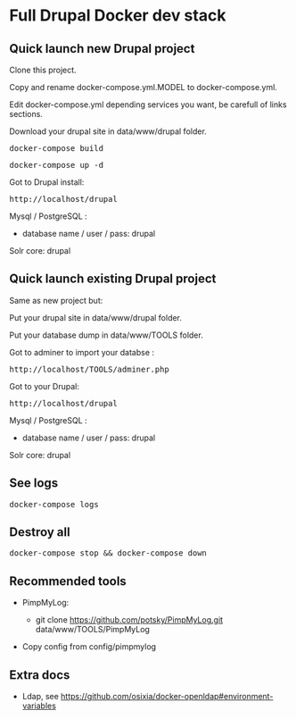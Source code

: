 # Full Drupal Docker dev stack

## Quick launch new Drupal project

Clone this project.

Copy and rename docker-compose.yml.MODEL to docker-compose.yml.

Edit docker-compose.yml depending services you want, be carefull of links sections.

Download your drupal site in data/www/drupal folder.

<pre>docker-compose build</pre>
<pre>docker-compose up -d</pre>

Got to Drupal install:

<pre>http://localhost/drupal</pre>

Mysql / PostgreSQL :
* database name / user / pass: drupal

Solr core: drupal

## Quick launch existing Drupal project

Same as new project but:

Put your drupal site in data/www/drupal folder.

Put your database dump in data/www/TOOLS folder.

Got to adminer to import your databse :

<pre>http://localhost/TOOLS/adminer.php</pre>

Got to your Drupal:

<pre>http://localhost/drupal</pre>

Mysql / PostgreSQL :
* database name / user / pass: drupal

Solr core: drupal

## See logs
<pre>docker-compose logs</pre>

## Destroy all
<pre>docker-compose stop && docker-compose down</pre>

## Recommended tools

- PimpMyLog:

  - git clone https://github.com/potsky/PimpMyLog.git data/www/TOOLS/PimpMyLog

 - Copy config from config/pimpmylog

## Extra docs

* Ldap, see https://github.com/osixia/docker-openldap#environment-variables
